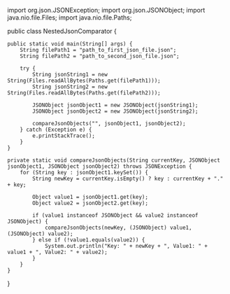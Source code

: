 import org.json.JSONException;
import org.json.JSONObject;
import java.nio.file.Files;
import java.nio.file.Paths;

public class NestedJsonComparator {

    public static void main(String[] args) {
        String filePath1 = "path_to_first_json_file.json";
        String filePath2 = "path_to_second_json_file.json";

        try {
            String jsonString1 = new String(Files.readAllBytes(Paths.get(filePath1)));
            String jsonString2 = new String(Files.readAllBytes(Paths.get(filePath2)));

            JSONObject jsonObject1 = new JSONObject(jsonString1);
            JSONObject jsonObject2 = new JSONObject(jsonString2);

            compareJsonObjects("", jsonObject1, jsonObject2);
        } catch (Exception e) {
            e.printStackTrace();
        }
    }

    private static void compareJsonObjects(String currentKey, JSONObject jsonObject1, JSONObject jsonObject2) throws JSONException {
        for (String key : jsonObject1.keySet()) {
            String newKey = currentKey.isEmpty() ? key : currentKey + "." + key;

            Object value1 = jsonObject1.get(key);
            Object value2 = jsonObject2.get(key);

            if (value1 instanceof JSONObject && value2 instanceof JSONObject) {
                compareJsonObjects(newKey, (JSONObject) value1, (JSONObject) value2);
            } else if (!value1.equals(value2)) {
                System.out.println("Key: " + newKey + ", Value1: " + value1 + ", Value2: " + value2);
            }
        }
    }
}
